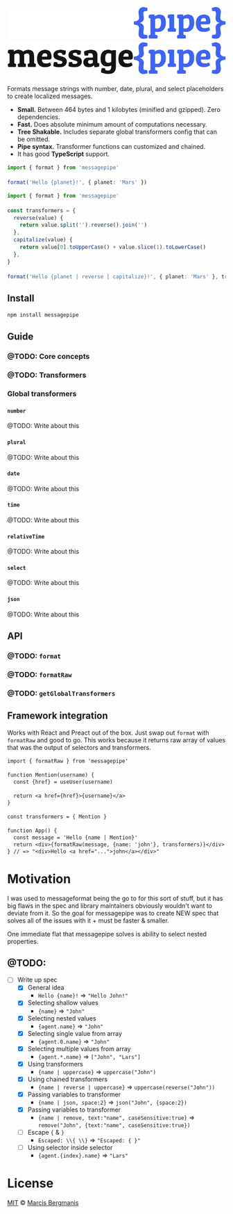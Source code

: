# ![messagepipe](./assets/logo-light.svg#gh-dark-mode-only)![messagepipe](./assets/logo-dark.svg#gh-light-mode-only)

Formats message strings with number, date, plural, and select placeholders to create localized messages.

* **Small.** Between 464 bytes and 1 kilobytes (minified and gzipped).
  Zero dependencies.
* **Fast.** Does absolute minimum amount of computations necessary.
* **Tree Shakable.** Includes separate global transformers config that can be omitted.
* **Pipe syntax.** Transformer functions can customized and chained.
* It has good **TypeScript** support.

```ts
import { format } from 'messagepipe'

format('Hello {planet}!', { planet: 'Mars' })
```

```ts
import { format } from 'messagepipe'

const transformers = {
  reverse(value) {
    return value.split('').reverse().join('')
  },
  capitalize(value) {
    return value[0].toUpperCase() + value.slice(1).toLowerCase()
  },
}

format('Hello {planet | reverse | capitalize}!', { planet: 'Mars' }, transformers)
```

## Install

```sh
npm install messagepipe
```

## Guide

### @TODO: Core concepts

### @TODO: Transformers

### Global transformers

#### `number`
@TODO: Write about this

#### `plural`
@TODO: Write about this

#### `date`
@TODO: Write about this

#### `time`
@TODO: Write about this

#### `relativeTime`
@TODO: Write about this

#### `select`
@TODO: Write about this

#### `json`
@TODO: Write about this

## API

### @TODO: `format`

### @TODO: `formatRaw`

### @TODO: `getGlobalTransformers`

## Framework integration

Works with React and Preact out of the box. Just swap out `format` with `formatRaw` and good to go. This works because it returns raw array of values that was the output of selectors and transformers.

```tsx
import { formatRaw } from 'messagepipe'

function Mention(username) {
  const {href} = useUser(username)

  return <a href={href}>{username}</a>
}

const transformers = { Mention }

function App() {
  const message = 'Hello {name | Mention}'
  return <div>{formatRaw(message, {name: 'john'}, transformers)}</div>
} // => "<div>Hello <a href="...">john</a></div>"
```

# Motivation
I was used to messageformat being the go to for this sort of stuff, but it has big flaws in the spec and library maintainers obviously wouldn't want to deviate from it. So the goal for messagepipe was to create NEW spec that solves all of the issues with it + must be faster & smaller.

One immediate flat that messagepipe solves is ability to select nested properties.

## @TODO:

- [ ] Write up spec
  - [x] General idea
    - `Hello {name}!` => `"Hello John!"`
  - [x] Selecting shallow values
    - `{name}` => `"John"`
  - [x] Selecting nested values
    - `{agent.name}` => `"John"`
  - [x] Selecting single value from array
    - `{agent.0.name}` => `"John"`
  - [x] Selecting multiple values from array
    - `{agent.*.name}` => `["John", "Lars"]`
  - [x] Using transformers
    - `{name | uppercase}` => `uppercase("John")`
  - [x] Using chained transformers
    - `{name | reverse | uppercase}` => `uppercase(reverse("John"))`
  - [x] Passing variables to transformer
    - `{name | json, space:2}` => `json("John", {space:2})`
  - [x] Passing variables to transformer
    - `{name | remove, text:"name", caseSensitive:true}` => `remove("John", {text:"name", caseSensitive:true})`
  - [ ] Escape `{` & `}`
    - `Escaped: \\{ \\}` => `"Escaped: { }"`
  - [ ] Using selector inside selector
    - `{agent.{index}.name}` => `"Lars"`


# License
[MIT](LICENCE) &copy; [Marcis Bergmanis](https://twitter.com/marcisbee)
